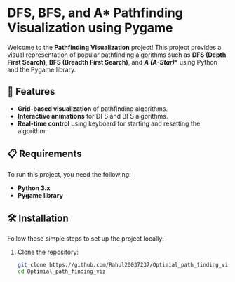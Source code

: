 # DFS, BFS, and A* Pathfinding Visualization using Pygame

Welcome to the **Pathfinding Visualization** project! This project provides a visual representation of popular pathfinding algorithms such as **DFS (Depth First Search)**, **BFS (Breadth First Search)**, and ****A* (A-Star)**** using Python and the Pygame library.

## 🚀 Features
- **Grid-based visualization** of pathfinding algorithms.
- **Interactive animations** for DFS and BFS algorithms.
- **Real-time control** using keyboard for starting and resetting the algorithm.

## 📋 Requirements
To run this project, you need the following:

- **Python 3.x**
- **Pygame library**

## 🛠️ Installation

Follow these simple steps to set up the project locally:

1. Clone the repository:
   ```bash
   git clone https://github.com/Rahul20037237/Optimial_path_finding_viz.git
   cd Optimial_path_finding_viz
